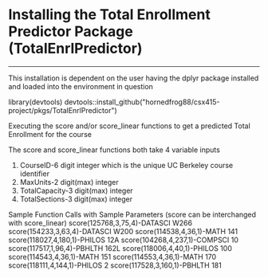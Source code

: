 # Installing the Total Enrollment Predictor Package (TotalEnrlPredictor)
---
This installation is dependent on the user having the dplyr package installed and loaded into the environment in question

library(devtools)
devtools::install_github("hornedfrog88/csx415-project/pkgs/TotalEnrlPredictor")

Executing the score and/or score_linear functions to get a predicted Total Enrollment for the course

The score and score_linear functions both take 4 variable inputs

1.	CourseID-6 digit integer which is the unique UC Berkeley course identifier
2.	MaxUnits-2 digit(max) integer
3.	TotalCapacity-3 digit(max) integer
4.	TotalSections-3 digit(max) integer

Sample Function Calls with Sample Parameters (score can be interchanged with score_linear)
score(125768,3,75,4)-DATASCI W266
score(154233,3,63,4)-DATASCI W200
score(114538,4,36,1)-MATH 141
score(118027,4,180,1)-PHILOS 12A
score(104268,4,237,1)-COMPSCI 10
score(117517,1,96,4)-PBHLTH 162L
score(118006,4,40,1)-PHILOS 100
score(114543,4,36,1)-MATH 151
score(114553,4,36,1)-MATH 170
score(118111,4,144,1)-PHILOS 2
score(117528,3,160,1)-PBHLTH 181

